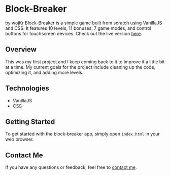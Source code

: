 # Block-Breaker

by [wojKr](https://github.com/wojkr)
Block-Breaker is a simple game built from scratch using VanillaJS and CSS. It features 10 levels, 11 bonuses, 7 game modes, and control buttons for touchscreen devices. Check out the live version [here](https://wojkr.github.io/block-breaker).

## Overview

This was my first project and I keep coming back to it to improve it a little bit at a time. My current goals for the project include cleaning up the code, optimizing it, and adding more levels.

## Technologies

- VanillaJS
- CSS

## Getting Started

To get started with the block-breaker app, simply open `index.html` in your web browser.

## Contact Me

If you have any questions or feedback, feel free to [contact me](mailto:test.wojkr@gmail.com?subject=[GitHub]%20React%20Crud%20Website).
